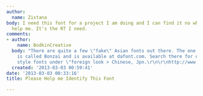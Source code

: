 ```yaml
---
author:
  name: Zistana
body: I need this font for a project I am doing and I can find it no where. Please
  help me. It's the RT I need.
comments:
- author:
    name: BodkinCreative
  body: "There are quite a few \"fake\" Asian fonts out there. The one from your sample
    is called Bonzai and is available at dafont.com. Search there for other Asian
    style fonts under \"foreign look > Chinese, Jpn.\r\n\r\nhttp://www.dafont.com/bonzai.font"
  created: '2013-03-03 00:59:41'
date: '2013-03-03 00:33:16'
title: Please Help me Identify This Font

---
```

